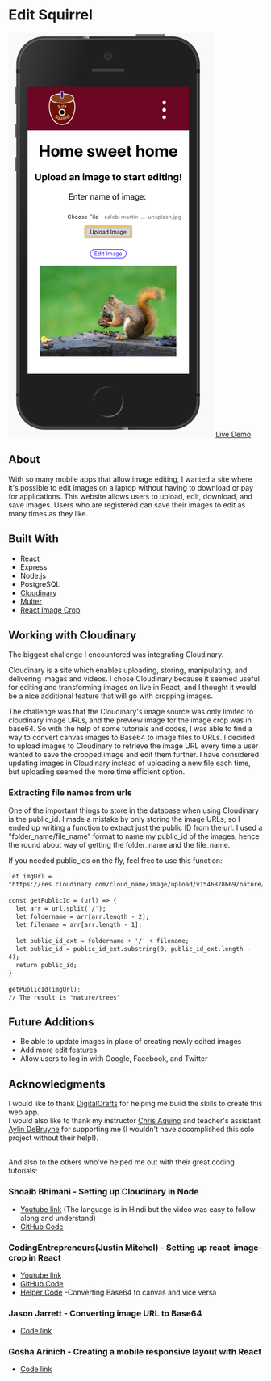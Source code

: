 # Edit Squirrel
![Edit Squirrel](./readmeimg/homesweethome.png)
[Live Demo](www.edit-squirrel.com)
## About
With so many mobile apps that allow image editing, I wanted a site where it's possible to edit images on a laptop without having to download or pay for applications. This website allows users to upload, edit, download, and save images. Users who are registered can save their images to edit as many times as they like.

## Built With
* [React](https://github.com/facebook/create-react-app)
* Express
* Node.js
* PostgreSQL
* [Cloudinary](https://cloudinary.com)
* [Multer](https://github.com/expressjs/multer)
* [React Image Crop](https://github.com/DominicTobias/react-image-crop)


## Working with Cloudinary
The biggest challenge I encountered was integrating Cloudinary.

Cloudinary is a site which enables uploading, storing, manipulating, and delivering images and videos. I chose Cloudinary because it seemed useful for editing and transforming images on live in React, and I thought it would be a nice additional feature that will go with cropping images.

The challenge was that the Cloudinary's image source was only limited to cloudinary image URLs, and the preview image for the image crop was in base64. So with the help of some tutorials and codes, I was able to find a way to convert canvas images to Base64 to image files to URLs. I decided to upload images to Cloudinary to retrieve the image URL every time a user wanted to save the cropped image and edit them further. I have considered updating images in Cloudinary instead of uploading a new file each time, but uploading seemed the more time efficient option.

### Extracting file names from urls
One of the important things to store in the database when using Cloudinary is the public_id. I made a mistake by only storing the image URLs, so I ended up writing a function to extract just the public ID from the url. I used a "folder_name/file_name" format to name my public_id of the images, hence the round about way of getting the folder_name and the file_name. 

If you needed public_ids on the fly, feel free to use this function:

```
let imgUrl = "https://res.cloudinary.com/cloud_name/image/upload/v1546878669/nature/trees.png"

const getPublicId = (url) => {
  let arr = url.split('/');
  let foldername = arr[arr.length - 2];
  let filename = arr[arr.length - 1];

  let public_id_ext = foldername + '/' + filename;
  let public_id = public_id_ext.substring(0, public_id_ext.length - 4);
  return public_id;
}

getPublicId(imgUrl);
// The result is "nature/trees"

```

## Future Additions
 * Be able to update images in place of creating newly edited images
 * Add more edit features
 * Allow users to log in with Google, Facebook, and Twitter
 

## Acknowledgments
I would like to thank [DigitalCrafts](https://www.digitalcrafts.com) for helping me build the skills to create this web app. 
<br>I would also like to thank my instructor [Chris Aquino](https://www.linkedin.com/in/chris-aquino-9a86044/) and teacher's assistant [Aylin DeBruyne](https://github.com/adebruyne) for supporting me (I wouldn't have accomplished this solo project without their help!).

<br>And also to the others who've helped me out with their great coding tutorials:

### Shoaib Bhimani - Setting up Cloudinary in Node
  * [Youtube link](https://www.youtube.com/watch?v=9R4A0-FjG-M&t=227s&list=LLuBSaJZeyAPVxIYzUrBUp1A&index=2)
  (The language is in Hindi but the video was easy to follow along and understand)
  * [GitHub Code](https://github.com/shoaibcode/express-handler/tree/upload-image-part1)
### CodingEntrepreneurs(Justin Mitchel) - Setting up react-image-crop in React
  * [Youtube link](https://www.youtube.com/watch?v=jyeRDo2tP_s&index=28&list=PLEsfXFp6DpzQbwYDx1zgcKJ4tzyWFaESK&t=545s)
  * [GitHub Code](https://github.com/codingforentrepreneurs/Try-Reactjs)
  * [Helper Code](https://www.codingforentrepreneurs.com/blog/a-few-javascript-methods-for-images-files/) -Converting Base64 to canvas and vice versa
### Jason Jarrett - Converting image URL to Base64
  * [Code link](https://staxmanade.com/2017/02/how-to-download-and-convert-an-image-to-base64-data-url/#disqus_thread)
### Gosha Arinich - Creating a mobile responsive layout with React
 * [Code link](https://goshakkk.name/different-mobile-desktop-tablet-layouts-react/)
  
  
